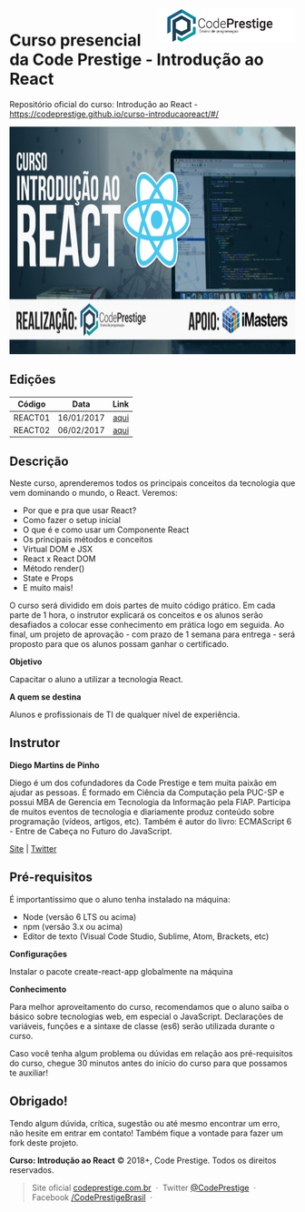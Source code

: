 <a href="http://codeprestige.com.br/" target="_blank">
    <img src="code_prestige_logo.png" alt="Logo da Code Prestige" title="Code Prestige" align="right" height="60" />
</a>

Curso presencial da Code Prestige - Introdução ao React
======================
Repositório oficial do curso: Introdução ao React - https://codeprestige.github.io/curso-introducaoreact/#/

<img src="thumbnail.jpg" alt="Capa da apresentação" title="Capa da apresentação" height="400px" />

Edições
------
| Código        | Data          | Link  |
| ------------- |:-------------:| -----:|
| REACT01       | 16/01/2017    | [aqui](https://www.eventbrite.com.br/e/curso-introducao-ao-react-tickets-41893284943) |
| REACT02       | 06/02/2017    | [aqui](https://www.eventbrite.com.br/e/curso-introducao-ao-react-2o-turma-tickets-42709534367) |

Descrição
------
Neste curso, aprenderemos todos os principais conceitos da tecnologia que vem dominando o mundo, o React. Veremos:

- Por que e pra que usar React?
- Como fazer o setup inicial
- O que é e como usar um Componente React
- Os principais métodos e conceitos
- Virtual DOM e JSX
- React x React DOM
- Método render()
- State e Props
- E muito mais!

O curso será dividido em dois partes de muito código prático. Em cada parte de 1 hora, o instrutor explicará os conceitos e os alunos serão desafiados a colocar esse conhecimento em prática logo em seguida. Ao final, um projeto de aprovação - com prazo de 1 semana para entrega - será proposto para que os alunos possam ganhar o certificado.

**Objetivo**

Capacitar o aluno a utilizar a tecnologia React.

**A quem se destina**

Alunos e profissionais de TI de qualquer nível de experiência.

Instrutor
------
**Diego Martins de Pinho**

Diego é um dos cofundadores da Code Prestige e tem muita paixão em ajudar as pessoas. É formado em Ciência da Computação pela PUC-SP e possui MBA de Gerencia em Tecnologia da Informação pela FIAP. Participa de muitos eventos de tecnologia e diariamente produz conteúdo sobre programação (vídeos, artigos, etc). Também é autor do livro: ECMAScript 6 - Entre de Cabeça no Futuro do JavaScript.

[Site](http://www.diegopinho.com.br) | [Twitter](http://www.twitter.com/@DiegoPinho)

Pré-requisitos
------
É importantíssimo que o aluno tenha instalado na máquina:

- Node (versão 6 LTS ou acima)
- npm (versão 3.x ou acima)
- Editor de texto (Visual Code Studio, Sublime, Atom, Brackets, etc)

**Configurações**

Instalar o pacote create-react-app globalmente na máquina

**Conhecimento**

Para melhor aproveitamento do curso, recomendamos que o aluno saiba o básico sobre tecnologias web, em especial o JavaScript. Declarações de variáveis, funções e a sintaxe de classe (es6) serão utilizada durante o curso.

Caso você tenha algum problema ou dúvidas em relação aos pré-requisitos do curso, chegue 30 minutos antes do início do curso para que possamos te auxiliar!

Obrigado!
------
Tendo algum dúvida, crítica, sugestão ou até mesmo encontrar um erro, não hesite em entrar em contato! Também fique a vontade para fazer um fork deste projeto.

**Curso: Introdução ao React** © 2018+, Code Prestige. Todos os direitos reservados.

> Site oficial [codeprestige.com.br](http://codeprestige.com.br) &nbsp;&middot;&nbsp;
> Twitter [@CodePrestige](https://twitter.com/CodePrestige) &nbsp;&middot;&nbsp;
> Facebook [/CodePrestigeBrasil](https://www.facebook.com/CodePrestigeBrasil/) &nbsp;&middot;&nbsp;
